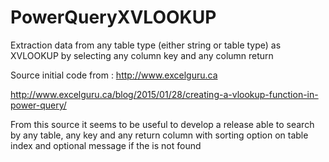 # PowerQueryXVLOOKUP
Extraction data from any table type (either string or table type) as XVLOOKUP by selecting any column key and any column return

Source initial code from :
  http://www.excelguru.ca
  
  http://www.excelguru.ca/blog/2015/01/28/creating-a-vlookup-function-in-power-query/
   
From this source it seems to be useful to develop a release able to search by any table, any key and any return column with sorting option on table index and optional message if the is not found
